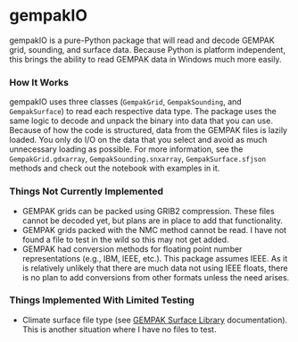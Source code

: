 # gempakIO

gempakIO is a pure-Python package that will read and decode GEMPAK grid, sounding, and surface data. Because Python is platform independent, this brings the ability to read GEMPAK data in Windows much more easily.

### How It Works
gempakIO uses three classes (`GempakGrid`, `GempakSounding`, and `GempakSurface`) to read each respective data type. The package uses the same logic to decode and unpack the binary into data that you can use. Because of how the code is structured, data from the GEMPAK files is lazily loaded. You only do I/O on the data that you select and avoid as much unnecessary loading as possible. For more information, see the `GempakGrid.gdxarray`, `GempakSounding.snxarray`, `GempakSurface.sfjson` methods and check out the notebook with examples in it.

### Things Not Currently Implemented
*  GEMPAK grids can be packed using GRIB2 compression. These files cannot be decoded yet, but plans are in place to add that functionality.
*  GEMPAK grids packed with the NMC method cannot be read. I have not found a file to test in the wild so this may not get added.
*  GEMPAK had conversion methods for floating point number representations (e.g., IBM, IEEE, etc.). This package assumes IEEE. As it is relatively unlikely that there are much data not using IEEE floats, there is no plan to add conversions from other formats unless the need arises.

### Things Implemented With Limited Testing
*  Climate surface file type (see [GEMPAK Surface Library](https://github.com/Unidata/gempak/blob/master/gempak/txt/gemlib/sflib.txt) documentation). This is another situation where I have no files to test.
